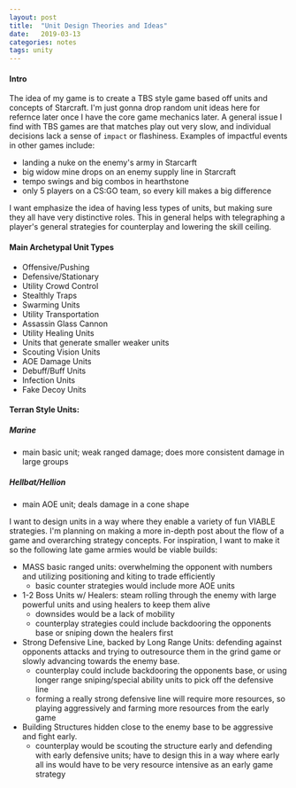 ```yaml
---
layout: post
title:  "Unit Design Theories and Ideas"
date:   2019-03-13
categories: notes
tags: unity
---
```


#### Intro
The idea of my game is to create a TBS style game based off units and concepts of Starcraft.  I'm just gonna drop random unit ideas here for refernce later once I have the core game mechanics later.  A general issue I find with TBS games are that matches play out very slow, and individual decisions lack a sense of `impact` or flashiness.  Examples of impactful events in other games include:

- landing a nuke on the enemy's army in Starcarft
- big widow mine drops on an enemy supply line in Starcraft
- tempo swings and big combos in hearthstone
- only 5 players on a CS:GO team, so every kill makes a big difference

I want emphasize the idea of having less types of units, but making sure they all have very distinctive roles.  This in general helps with telegraphing a player's general strategies for counterplay and lowering the skill ceiling.

#### Main Archetypal Unit Types
* Offensive/Pushing
* Defensive/Stationary
* Utility Crowd Control
* Stealthly Traps
* Swarming Units
* Utility Transportation
* Assassin Glass Cannon
* Utility Healing Units
* Units that generate smaller weaker units
* Scouting Vision Units
* AOE Damage Units
* Debuff/Buff Units
* Infection Units
* Fake Decoy Units

#### Terran Style Units:

##### Marine
- main basic unit; weak ranged damage; does more consistent damage in large groups

##### Hellbat/Hellion
- main AOE unit; deals damage in a cone shape



I want to design units in a way where they enable a variety of fun VIABLE strategies.  I'm planning on making a more in-depth post about the flow of a game and overarching strategy concepts.  For inspiration, I want to make it so the following late game armies would be viable builds: 
* MASS basic ranged units: overwhelming the opponent with numbers and utilizing positioning and kiting to trade efficiently  
	* basic counter strategies would include more AOE units
* 1-2 Boss Units w/ Healers: steam rolling through the enemy with large powerful units and using healers to keep them alive
	* downsides would be a lack of mobility
	* counterplay strategies could include backdooring the opponents base or sniping down the healers first
* Strong Defensive Line, backed by Long Range Units: defending against opponents attacks and trying to outresource them in the grind game or slowly advancing towards the enemy base.
	* counterplay could include backdooring the opponents base, or using longer range sniping/special ability units to pick off the defensive line
	* forming a really strong defensive line will require more resources, so playing aggressively and farming more resources from the early game
* Building Structures hidden close to the enemy base to be aggressive and fight early.
	* counterplay would be scouting the structure early and defending with early defensive units; have to design this in a way where early all ins would have to be very resource intensive as an early game strategy
